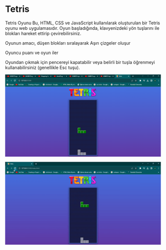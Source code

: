 # Tetris
Tetris Oyunu Bu, HTML, CSS ve JavaScript kullanılarak oluşturulan bir Tetris oyunu web uygulamasıdır. 
Oyun başladığında, klavyenizdeki yön tuşlarını ile blokları hareket ettirip çevirebilirsiniz.

Oyunun amacı, düşen blokları sıralayarak Aşırı çizgeler oluşur

Oyuncu puanı ve oyun iler

Oyundan çıkmak için pencereyi kapatabilir veya belirli bir tuşla öğrenmeyi kullanabilirsiniz (genellikle Esc tuşu).

 <img  src="./assets/img.png" />

 ![](./assets/tetris.gif)
        
       
       
     
